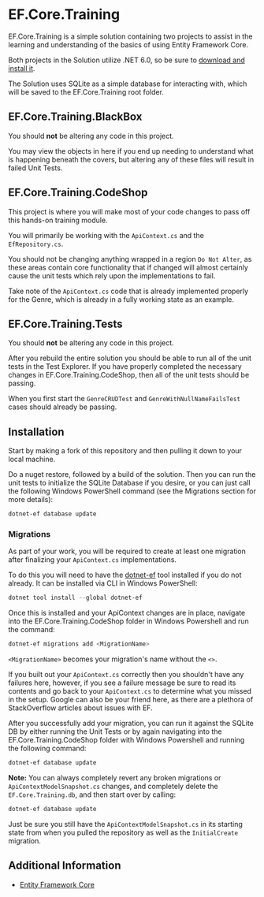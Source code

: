 # EF.Core.Training

EF.Core.Training is a simple solution containing two projects to assist in the learning and understanding of the basics of using Entity Framework Core.

Both projects in the Solution utilize .NET 6.0, so be sure to [download and install it](https://dotnet.microsoft.com/en-us/download/dotnet/6.0).

The Solution uses SQLite as a simple database for interacting with, which will be saved to the EF.Core.Training root folder.

## EF.Core.Training.BlackBox

You should **not** be altering any code in this project.

You may view the objects in here if you end up needing to understand what is happening beneath the covers, but altering any of these files will result in failed Unit Tests.

## EF.Core.Training.CodeShop

This project is where you will make most of your code changes to pass off this hands-on training module.

You will primarily be working with the `ApiContext.cs` and the `EfRepository.cs`.

You should not be changing anything wrapped in a region `Do Not Alter`, as these areas contain core functionality that if changed will almost certainly cause the unit tests which rely upon the implementations to fail.

Take note of the `ApiContext.cs` code that is already implemented properly for the Genre, which is already in a fully working state as an example.

## EF.Core.Training.Tests

You should **not** be altering any code in this project.

After you rebuild the entire solution you should be able to run all of the unit tests in the Test Explorer.
If you have properly completed the necessary changes in EF.Core.Training.CodeShop, then all of the unit tests should be passing.

When you first start the `GenreCRUDTest` and `GenreWithNullNameFailsTest` cases should already be passing.

## Installation

Start by making a fork of this repository and then pulling it down to your local machine.

Do a nuget restore, followed by a build of the solution. Then you can run the unit tests to initialize the SQLite Database if you desire, or you can just call the following Windows PowerShell command (see the Migrations section for more details):
```powershell
dotnet-ef database update
```

### Migrations

As part of your work, you will be required to create at least one migration after finalizing your `ApiContext.cs` implementations.

To do this you will need to have the [dotnet-ef](https://docs.microsoft.com/en-us/ef/core/get-started/overview/install) tool installed if you do not already.
It can be installed via CLI in Windows PowerShell:
```powershell
dotnet tool install --global dotnet-ef
```

Once this is installed and your ApiContext changes are in place, navigate into the EF.Core.Training.CodeShop folder in Windows Powershell and run the command:
```powershell
dotnet-ef migrations add <MigrationName>
```
`<MigrationName>` becomes your migration's name without the `<>`.

If you built out your `ApiContext.cs` correctly then you shouldn't have any failures here, however, if you see a failure message be sure to read its contents and go back to your `ApiContext.cs` to determine what you missed in the setup. Google can also be your friend here, as there are a plethora of StackOverflow articles about issues with EF.

After you successfully add your migration, you can run it against the SQLite DB by either running the Unit Tests or by again navigating into the EF.Core.Training.CodeShop folder with Windows Powershell and running the following command:
```powershell
dotnet-ef database update
```

**Note:** You can always completely revert any broken migrations or `ApiContextModelSnapshot.cs` changes, and completely delete the `EF.Core.Training.db`, and then start over by calling:
```powershell
dotnet-ef database update
```
Just be sure you still have the `ApiContextModelSnapshot.cs` in its starting state from when you pulled the repository as well as the `InitialCreate` migration.

## Additional Information

- [Entity Framework Core](https://docs.microsoft.com/en-us/ef/core/)

